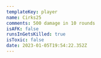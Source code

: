 ```yaml
---
templateKey: player
name: Cirks25
comments: 500 damage in 10 rounds
isAFK: false
runsInGetsKilled: true
isToxic: false
date: 2023-01-05T19:54:22.352Z
---
```

